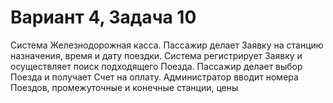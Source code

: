 # Вариант 4, Задача 10

Система Железнодорожная касса. Пассажир делает Заявку на станцию назначения, время и дату поездки. Система регистрирует Заявку и осуществляет поиск подходящего Поезда. Пассажир делает выбор Поезда и получает Счет на оплату. Администратор вводит номера Поездов, промежуточные и конечные станции, цены